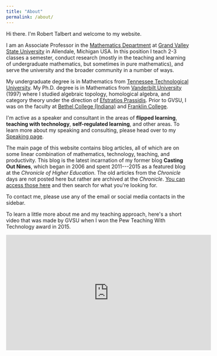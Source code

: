 ```yaml
---
title: "About"
permalink: /about/
---
```


Hi there. I'm Robert Talbert and welcome to my website.

I am an Associate Professor in the [Mathematics Department](http://www.gvsu.edu/math/) at [Grand Valley State University](http://www.gvsu.edu/) in Allendale, Michigan USA. In this position I teach 2-3 classes a semester, conduct research (mostly in the teaching and learning of undergraduate mathematics, but sometimes in pure mathematics), and serve the university and the broader community in a number of ways.

My undergraduate degree is in Mathematics from [Tennessee Technological University](https://www.tntech.edu/). My Ph.D. degree is in Mathematics from [Vanderbilt University](http://www.vanderbilt.edu) (1997) where I studied algebraic topology, homological algebra, and category theory under the direction of [Efstratios Prassidis](http://myria.math.aegean.gr/~stratos/). Prior to GVSU, I was on the faculty at [Bethel College (Indiana)](https://www.bethelcollege.edu/) and [Franklin College](http://franklincollege.edu/). 


I'm active as a speaker and consultant in the areas of __flipped learning__, __teaching with technology__, __self-regulated learning__, and other areas. To learn more about my speaking and consulting, please head over to my [Speaking page](http://rtalbert.org/speaking/).

The main page of this website contains blog articles, all of which are on some linear combination of mathematics, technology, teaching, and productivity. This blog is the latest incarnation of my former blog __Casting Out Nines__, which began in 2006 and spent 2011---2015 as a featured blog at the _Chronicle of Higher Education_. The old articles from the _Chronicle_ days are not posted here but rather are archived at the _Chronicle_. [You can access those here](http://www.chronicle.com/blognetwork/castingoutnines/) and then search for what you're looking for.

To contact me, please use any of the email or social media contacts in the sidebar.

To learn a little more about me and my teaching approach, here's a short video that was made by GVSU when I won the Pew Teaching With Technology award in 2015.

<iframe width="560" height="315" src="https://www.youtube.com/embed/0xMX0XpagGQ" frameborder="0" allowfullscreen></iframe>
